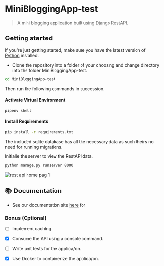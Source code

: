 # MiniBloggingApp-test

> A mini blogging application built using Django RestAPI.

## Getting started

If you're just getting started, make sure you have the latest version of [Python](https://www.python.org/downloads/) installed.

- Clone the repository into a folder of your choosing and change directory into the folder MiniBloggingApp-test.
```sh
cd MiniBloggingApp-test
```

Then run the following commands in succession.

#### Activate Virtual Environment
```sh
pipenv shell
```
#### Install Requirements

```sh
pip install -r requirements.txt
```

The included sqlite database has all the necessary data as such theirs no need for running migrations.

Initialie the server to view the RestAPI data.

```sh
python manage.py runserver 8000
```

  <img src="https://github.com/Clemo97/MiniBloggingApp-test/blob/main/screenshots/blog-1.png" alt="rest api home pag 1" />


## :books: Documentation

- See our documentation site
  [here](https://www.carbondesignsystem.com/developing/frameworks/react/) for


### Bonus (Optional)

- [ ] Implement caching.
- [x] Consume the API using a console command.
- [ ] Write unit tests for the applica/on.
- [X] Use Docker to containerize the applica/on.

